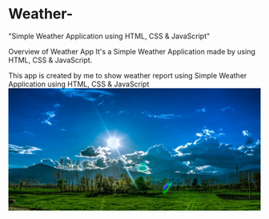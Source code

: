 # Weather-
"Simple Weather Application using HTML, CSS & JavaScript"

Overview of Weather App
It's a Simple Weather Application made by using HTML, CSS & JavaScript.

This app is created by me to show weather report using Simple Weather Application using HTML, CSS & JavaScript
![ForecastIQ](https://github.com/Vaibhav15Rj/Weather-/blob/main/BGimage.jpg)

